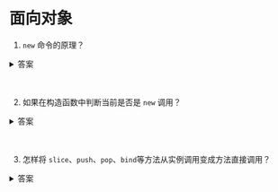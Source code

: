 # 面向对象

1. `new` 命令的原理？

<details>
<summary>答案</summary>

1. 创建一个空对象，作为将要返回的对象实例。
2. 将这个空对象的原型，指向构造函数的prototype属性。
3. 将这个空对象赋值给函数内部的this关键字。
4. 开始执行构造函数内部的代码。

下面是 `new` 命令简化的内部流程：

```js
function _new(/* 构造函数 */ constructor, /* 构造函数参数 */ params) {
  // 将 arguments 对象转为数组
  var args = [].slice.call(arguments);
  // 取出构造函数
  var constructor = args.shift();
  // 创建一个空对象，继承构造函数的 prototype 属性
  var context = Object.create(constructor.prototype);
  // 执行构造函数
  var result = constructor.apply(context, args);
  // 如果返回结果是对象，就直接返回，否则返回 context 对象
  return (typeof result === 'object' && result != null) ? result : context;
}

// 实例
var actor = _new(Person, '张三', 28);
```

</details>
<br><br>

2. 如果在构造函数中判断当前是否是 `new` 调用？

<details>
<summary>答案</summary>

* 使用 `instanceof `

```js
function Something () {
    if (!(this instanceof Something)) {
        return new Something();
    }
    this.data = 100;
}
```

* 使用 `new.target`

```js
function f () {
  if (!new.target) {
    throw new Error('请使用 new 命令调用！');
  }
  // ...
}

f() // Uncaught Error: 请使用 new 命令调用！
```
函数内部可以使用 `new.target` 属性。如果当前函数是 `new` 命令调用，`new.target` 指向当前函数，否则为 `undefined`。

</details>
<br><br>

3. 怎样将 `slice`、`push`、`pop`、`bind`等方法从实例调用变成方法直接调用？

<details>
<summary>答案</summary>

使用 `bind` 方法：

```js
var slice = Function.prototype.call.bind(Array.prototype.slice);
slice([1, 2, 3], 0, 1) // [1]

var push = Function.prototype.call.bind(Array.prototype.push);
var pop = Function.prototype.call.bind(Array.prototype.pop);

var a = [1 ,2 ,3];
push(a, 4)
a // [1, 2, 3, 4]

pop(a)
a // [1, 2, 3]



function f() {
  console.log(this.v);
}

var o = { v: 123 };
var bind = Function.prototype.call.bind(Function.prototype.bind);
bind(f, o)() // 123
```
</details>
<br><br>
